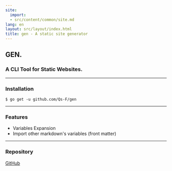 ```yaml
---
site:
  import:
  - src/content/common/site.md
lang: en
layout: src/layout/index.html
title: gen - A static site generator
---
```


## GEN.

### A CLI Tool for Static Websites.

---

### Installation

`$ go get -u github.com/Qs-F/gen`

---

### Features

- Variables Expansion
- Import other markdown's variables (front matter)

---

### Repository

[GitHub](https://github.com/Qs-F/gen)
